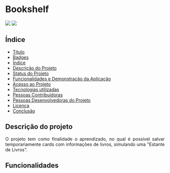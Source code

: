 # Bookshelf

<img src="https://img.shields.io/static/v1?label=react&message=framework&color=blue&style=for-the-badge&logo=REACT"/>
<img src="http://img.shields.io/static/v1?label=STATUS&message=CONCLUIDO&color=GREEN&style=for-the-badge"/>

## Índice

* [Título](#Bookshelf)
* [Badges](#badges)
* [Índice](#índice)
* [Descrição do Projeto](#descrição-do-projeto)
* [Status do Projeto](#status-do-Projeto)
* [Funcionalidades e Demonstração da Aplicação](#funcionalidades-e-demonstração-da-aplicação)
* [Acesso ao Projeto](#acesso-ao-projeto)
* [Tecnologias utilizadas](#tecnologias-utilizadas)
* [Pessoas Contribuidoras](#pessoas-contribuidoras)
* [Pessoas Desenvolvedoras do Projeto](#pessoas-desenvolvedoras)
* [Licença](#licença)
* [Conclusão](#conclusão)

## Descrição do projeto

<p align="justify">
    O projeto tem como finalidade o aprendizado, no qual é possível salvar temporariamente cards com informações de livros, simulando uma "Estante de Livros". 
</p>

## Funcionalidades

